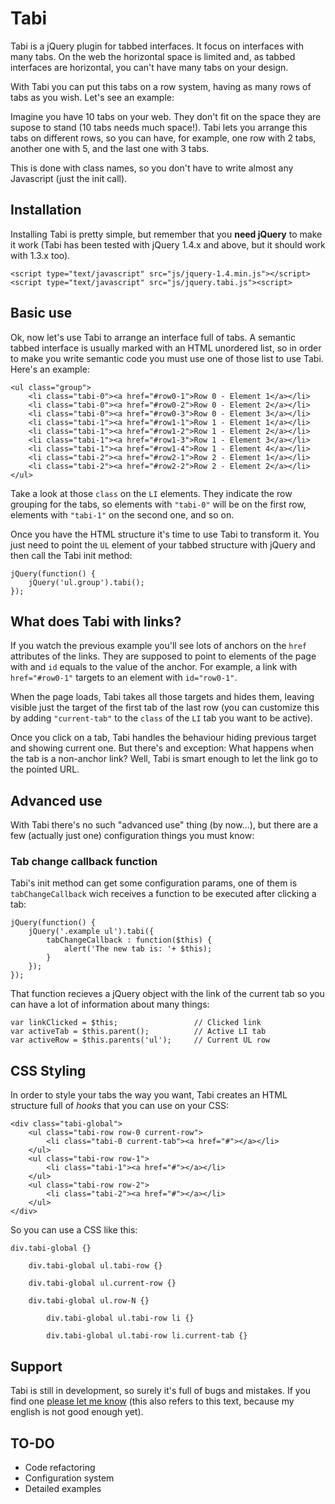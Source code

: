 # Tabi

Tabi is a jQuery plugin for tabbed interfaces. It focus on interfaces with many tabs. On the web the horizontal space is limited and, as
tabbed interfaces are horizontal, you can't have many tabs on your design.

With Tabi you can put this tabs on a row system, having as many rows of tabs as you wish. Let's see an example:

Imagine you have 10 tabs on your web. They don't fit on the space they are supose to stand (10 tabs needs much space!). Tabi lets you
arrange this tabs on different rows, so you can have, for example, one row with 2 tabs, another one with 5, and the last one with 3 tabs.

This is done with class names, so you don't have to write almost any Javascript (just the init call).

## Installation

Installing Tabi is pretty simple, but remember that you **need jQuery** to make it work (Tabi has been tested with jQuery 1.4.x and above, but it should work with 1.3.x too).

<pre><code>&lt;script type="text/javascript" src="js/jquery-1.4.min.js"&gt;&lt;/script&gt;
&lt;script type="text/javascript" src="js/jquery.tabi.js"&gt;&lt;script&gt;</code></pre>

## Basic use

Ok, now let's use Tabi to arrange an interface full of tabs. A semantic tabbed interface is usually marked with an HTML unordered list, so in order to make you write semantic code you must use one of those list to use Tabi. Here's an example:

<pre><code>&lt;ul class="group"&gt;
	&lt;li class="tabi-0"&gt;&lt;a href="#row0-1"&gt;Row 0 - Element 1&lt;/a&gt;&lt;/li&gt;
	&lt;li class="tabi-0"&gt;&lt;a href="#row0-2"&gt;Row 0 - Element 2&lt;/a&gt;&lt;/li&gt;
	&lt;li class="tabi-0"&gt;&lt;a href="#row0-3"&gt;Row 0 - Element 3&lt;/a&gt;&lt;/li&gt;
	&lt;li class="tabi-1"&gt;&lt;a href="#row1-1"&gt;Row 1 - Element 1&lt;/a&gt;&lt;/li&gt;
	&lt;li class="tabi-1"&gt;&lt;a href="#row1-2"&gt;Row 1 - Element 2&lt;/a&gt;&lt;/li&gt;
	&lt;li class="tabi-1"&gt;&lt;a href="#row1-3"&gt;Row 1 - Element 3&lt;/a&gt;&lt;/li&gt;
	&lt;li class="tabi-1"&gt;&lt;a href="#row1-4"&gt;Row 1 - Element 4&lt;/a&gt;&lt;/li&gt;
	&lt;li class="tabi-2"&gt;&lt;a href="#row2-1"&gt;Row 2 - Element 1&lt;/a&gt;&lt;/li&gt;
	&lt;li class="tabi-2"&gt;&lt;a href="#row2-2"&gt;Row 2 - Element 2&lt;/a&gt;&lt;/li&gt;
&lt;/ul&gt;</code></pre>

Take a look at those <code>class</code> on the <code>LI</code> elements. They indicate the row grouping for the tabs, so elements with <code>"tabi-0"</code> will be on the first row, elements with <code>"tabi-1"</code> on the second one, and so on.

Once you have the HTML structure it's time to use Tabi to transform it. You just need to point the <code>UL</code> element of your tabbed structure with jQuery and then call the Tabi init method:

<pre><code>jQuery(function() {
	jQuery('ul.group').tabi();
});</code></pre>

## What does Tabi with links?

If you watch the previous example you'll see lots of anchors on the <code>href</code> attributes of the links. They are supposed to point to elements of the page with and <code>id</code> equals to the value of the anchor. For example, a link with <code>href="#row0-1"</code> targets to an element with <code>id="row0-1"</code>.

When the page loads, Tabi takes all those targets and hides them, leaving visible just the target of the first tab of the last row (you can customize this by adding <code>"current-tab"</code> to the <code>class</code> of the <code>LI</code> tab you want to be active).

Once you click on a tab, Tabi handles the behaviour hiding previous target and showing current one. But there's and exception: What happens when the tab is a non-anchor link? Well, Tabi is smart enough to let the link go to the pointed URL.

## Advanced use

With Tabi there's no such "advanced use" thing (by now…), but there are a few (actually just one) configuration things you must know:

### Tab change callback function

Tabi's init method can get some configuration params, one of them is <code>tabChangeCallback</code> wich receives a function to be executed after clicking a tab:

<pre><code>jQuery(function() {
	jQuery('.example ul').tabi({
		tabChangeCallback : function($this) {
			alert('The new tab is: '+ $this);
		}
	});
});</code></pre>

That function recieves a jQuery object with the link of the current tab so you can have a lot of information about many things:

<pre><code>var linkClicked = $this;					// Clicked link
var activeTab = $this.parent();			 // Active LI tab
var activeRow = $this.parents('ul');	 // Current UL row</code></pre>

## CSS Styling

In order to style your tabs the way you want, Tabi creates an HTML structure full of _hooks_ that you can use on your CSS:

<pre><code>&lt;div class=&quot;tabi-global&quot;&gt;
	&lt;ul class=&quot;tabi-row row-0 current-row&quot;&gt;
		&lt;li class=&quot;tabi-0 current-tab&quot;&gt;&lt;a href=&quot;#&quot;&gt;&lt;/a&gt;&lt;/li&gt;
	&lt;/ul&gt;
	&lt;ul class=&quot;tabi-row row-1&quot;&gt;
		&lt;li class=&quot;tabi-1&quot;&gt;&lt;a href=&quot;#&quot;&gt;&lt;/a&gt;&lt;/li&gt;
	&lt;/ul&gt;
	&lt;ul class=&quot;tabi-row row-2&quot;&gt;
		&lt;li class=&quot;tabi-2&quot;&gt;&lt;a href=&quot;#&quot;&gt;&lt;/a&gt;&lt;/li&gt;
	&lt;/ul&gt;
&lt;/div&gt;</code></pre>

So you can use a CSS like this:

<pre><code>div.tabi-global {}

	div.tabi-global ul.tabi-row {}
	
	div.tabi-global ul.current-row {}
	
	div.tabi-global ul.row-N {}
	
		div.tabi-global ul.tabi-row li {}
		
		div.tabi-global ul.tabi-row li.current-tab {}</code></pre>
		
## Support

Tabi is still in development, so surely it's full of bugs and mistakes. If you find one <a href="http://github.com/juanghurtado/jquery.tabi/issues">please let me know</a> (this also refers to this text, because my english is not good enough yet).

## TO-DO

- Code refactoring
- Configuration system
- Detailed examples